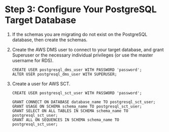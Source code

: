 # Step 3: Configure Your PostgreSQL Target Database<a name="CHAP_Oracle2PostgreSQL.Steps.ConfigurePostgreSQL"></a>

1. If the schemas you are migrating do not exist on the PostgreSQL database, then create the schemas\.

1. Create the AWS DMS user to connect to your target database, and grant Superuser or the necessary individual privileges \(or use the master username for RDS\)\.

   ```
   CREATE USER postgresql_dms_user WITH PASSWORD 'password'; 
   ALTER USER postgresql_dms_user WITH SUPERUSER;
   ```

1. Create a user for AWS SCT\.

   ```
   CREATE USER postgresql_sct_user WITH PASSWORD 'password';
   
   GRANT CONNECT ON DATABASE database_name TO postgresql_sct_user;
   GRANT USAGE ON SCHEMA schema_name TO postgresql_sct_user;
   GRANT SELECT ON ALL TABLES IN SCHEMA schema_name TO postgresql_sct_user;
   GRANT ALL ON SEQUENCES IN SCHEMA schema_name TO postgresql_sct_user;
   ```